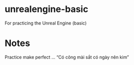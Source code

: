# unrealengine-basic
For practicing the Unreal Engine (basic)

# Notes

Practice make perfect ... “Có công mài sắt có ngày nên kim”
